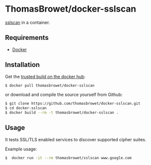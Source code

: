 # ThomasBrowet/docker-sslscan

[sslscan](https://github.com/rbsec/sslscan) in a container.

## Requirements

* [Docker](https://www.docker.com/)

## Installation

Get the [trusted build on the docker hub](https://registry.hub.docker.com/u/tbrowet/docker-sslscan/):

```bash
$ docker pull thomasbrowet/docker-sslscan
```

or download and compile the source yourself from Github:

```bash
$ git clone https://github.com/thomasbrowet/docker-sslscan.git
$ cd docker-sslscan
$ docker build --rm -t thomasbrowet/docker-sslscan .
```

## Usage

It tests SSL/TLS enabled services to discover supported cipher suites.

Example usage:

```bash
$  docker run -it --rm thomasbrowet/sslscan www.google.com
```